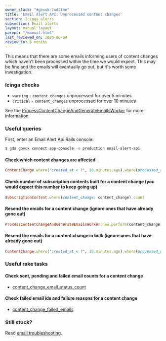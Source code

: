 ```yaml
---
owner_slack: "#govuk-2ndline"
title: 'Email Alert API: Unprocessed content changes'
section: Icinga alerts
subsection: Email alerts
layout: manual_layout
parent: "/manual.html"
last_reviewed_on: 2020-06-04
review_in: 6 months
---
```


This means that there are some emails informing users of content changes
which haven't been processed within the time we would expect.
This may be fine and the emails will eventually go out, but it's worth some investigation.

### Icinga checks

* `warning` - `content_changes` unprocessed for over 5 minutes
* `critical` - `content_changes` unprocessed for over 10 minutes

See the [ProcessContentChangeAndGenerateEmailsWorker][content-change-worker] for
more information.

### Useful queries

First, enter an Email Alert Api Rails console:

```bash
$ gds govuk connect app-console -e production email-alert-api
```

#### Check which content changes are affected

```ruby
ContentChange.where("created_at < ?", 10.minutes.ago).where(processed_at: nil)
```

#### Check number of subscription contents built for a content change (you would expect this number to keep going up)

```ruby
SubscriptionContent.where(content_change: content_change).count
```

#### Resend the emails for a content change (ignore ones that have already gone out)

```ruby
ProcessContentChangeAndGenerateEmailsWorker.new.perform(content_change.id)
```

#### Resend the emails for a content change in bulk (ignore ones that have already gone out)

```ruby
ContentChange.where("created_at < ?", 10.minutes.ago).where(processed_at: nil).map { |content_change| ProcessContentChangeAndGenerateEmailsWorker.new.perform(content_change.id)  }
```

### Useful rake tasks

#### Check sent, pending and failed email counts for a content change

- [content_change_email_status_count][]

#### Check failed email ids and failure reasons for a content change

- [content_change_failed_emails][]

### Still stuck?

Read [email troubleshooting].

[content-change-worker]: https://github.com/alphagov/email-alert-api/blob/master/app/workers/process_content_change_and_generate_emails_worker.rb
[email troubleshooting]: /manual/email-troubleshooting.html
[content_change_email_status_count]: https://deploy.blue.production.govuk.digital/job/run-rake-task/parambuild/?TARGET_APPLICATION=email-alert-api&MACHINE_CLASS=email_alert_api&RAKE_TASK=report:content_change_email_status_count['one_required_content_change_id','optional_second_content_change_id','and_so_on']
[content_change_failed_emails]: https://deploy.blue.production.govuk.digital/job/run-rake-task/parambuild/?TARGET_APPLICATION=email-alert-api&MACHINE_CLASS=email_alert_api&RAKE_TASK=report:content_change_failed_emails['one_required_content_change_id','optional_second_content_change_id','and_so_on']
